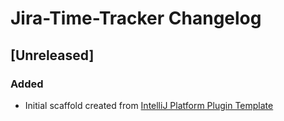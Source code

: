 <!-- Keep a Changelog guide -> https://keepachangelog.com -->

# Jira-Time-Tracker Changelog

## [Unreleased]
### Added
- Initial scaffold created from [IntelliJ Platform Plugin Template](https://github.com/JetBrains/intellij-platform-plugin-template)
